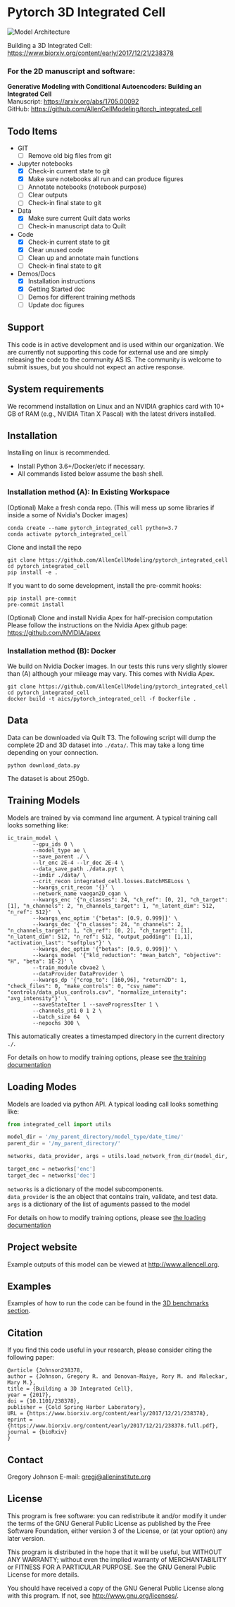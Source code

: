 Pytorch 3D Integrated Cell
===============================

![Model Architecture](doc/images/model_arch.png?raw=true "Model Architecture")

Building a 3D Integrated Cell: https://www.biorxiv.org/content/early/2017/12/21/238378

### For the 2D manuscript and software:  

**Generative Modeling with Conditional Autoencoders: Building an Integrated Cell**  
Manuscript: https://arxiv.org/abs/1705.00092  
GitHub: https://github.com/AllenCellModeling/torch_integrated_cell 

## Todo Items
- GIT
    - [ ] Remove old big files from git
    
- Jupyter notebooks  
    - [x] Check-in current state to git
    - [x] Make sure notebooks all run and can produce figures
    - [ ] Annotate notebooks (notebook purpose)
    - [ ] Clear outputs
    - [ ] Check-in final state to git
    
- Data
    - [x] Make sure current Quilt data works
    - [ ] Check-in manuscript data to Quilt

- Code 
    - [x] Check-in current state to git
    - [x] Clear unused code
    - [ ] Clean up and annotate main functions
    - [ ] Check-in final state to git

- Demos/Docs
    - [x] Installation instructions
    - [x] Getting Started doc
    - [ ] Demos for different training methods
    - [ ] Update doc figures

## Support

This code is in active development and is used within our organization. We are currently not supporting this code for external use and are simply releasing the code to the community AS IS. The community is welcome to submit issues, but you should not expect an active response.


## System requirements

We recommend installation on Linux and an NVIDIA graphics card with 10+ GB of RAM (e.g., NVIDIA Titan X Pascal) with the latest drivers installed.

## Installation

Installing on linux is recommended.

- Install Python 3.6+/Docker/etc if necessary.
- All commands listed below assume the bash shell.

### **Installation method (A): In Existing Workspace**
(Optional) Make a fresh conda repo. (This will mess up some libraries if inside a some of Nvidia's Docker images)
```shell
conda create --name pytorch_integrated_cell python=3.7
conda activate pytorch_integrated_cell
```
Clone and install the repo
```shell
git clone https://github.com/AllenCellModeling/pytorch_integrated_cell
cd pytorch_integrated_cell
pip install -e .
```

If you want to do some development, install the pre-commit hooks:
```shell
pip install pre-commit
pre-commit install
```

(Optional) Clone and install Nvidia Apex for half-precision computation
Please follow the instructions on the Nvidia Apex github page:
https://github.com/NVIDIA/apex

### **Installation method (B): Docker**
We build on Nvidia Docker images. In our tests this runs very slightly slower than (A) although your mileage may vary. This comes with Nvidia Apex.
```shell
git clone https://github.com/AllenCellModeling/pytorch_integrated_cell
cd pytorch_integrated_cell
docker build -t aics/pytorch_integrated_cell -f Dockerfile .
```

## Data
Data can be downloaded via Quilt T3. The following script will dump the complete 2D and 3D dataset into `./data/`. This may take a long time depending on your connection.
```shell
python download_data.py
```
The dataset is about 250gb.

## Training Models
Models are trained by via command line argument. A typical training call looks something like:
```shell
ic_train_model \
        --gpu_ids 0 \
        --model_type ae \
        --save_parent ./ \
        --lr_enc 2E-4 --lr_dec 2E-4 \
        --data_save_path ./data.pyt \
		--imdir ./data/ \
        --crit_recon integrated_cell.losses.BatchMSELoss \
        --kwargs_crit_recon '{}' \
        --network_name vaegan2D_cgan \
        --kwargs_enc '{"n_classes": 24, "ch_ref": [0, 2], "ch_target": [1], "n_channels": 2, "n_channels_target": 1, "n_latent_dim": 512, "n_ref": 512}'  \
        --kwargs_enc_optim '{"betas": [0.9, 0.999]}' \
        --kwargs_dec '{"n_classes": 24, "n_channels": 2, "n_channels_target": 1, "ch_ref": [0, 2], "ch_target": [1], "n_latent_dim": 512, "n_ref": 512, "output_padding": [1,1], "activation_last": "softplus"}' \
        --kwargs_dec_optim '{"betas": [0.9, 0.999]}' \
        --kwargs_model '{"kld_reduction": "mean_batch", "objective": "H", "beta": 1E-2}' \
        --train_module cbvae2 \
        --dataProvider DataProvider \
        --kwargs_dp '{"crop_to": [160,96], "return2D": 1, "check_files": 0, "make_controls": 0, "csv_name": "controls/data_plus_controls.csv", "normalize_intensity": "avg_intensity"}' \
        --saveStateIter 1 --saveProgressIter 1 \
        --channels_pt1 0 1 2 \
        --batch_size 64  \
        --nepochs 300 \
```

This automatically creates a timestamped directory in the current directory `./`. 

For details on how to modify training options, please see [the training documentation](doc/training.md)

## Loading Modes
Models are loaded via python API. A typical loading call looks something like:
```python
from integrated_cell import utils

model_dir = '/my_parent_directory/model_type/date_time/'
parent_dir = '/my_parent_directory/'

networks, data_provider, args = utils.load_network_from_dir(model_dir, parent_dir)

target_enc = networks['enc']
target_dec = networks['dec']

```

`networks` is a dictionary of the model subcomponents.  
`data_provider` is the an object that contains train, validate, and test data.  
`args` is a dictionary of the list of aguments passed to the model

For details on how to modify training options, please see [the loading documentation](doc/loading.md)



## Project website
Example outputs of this model can be viewed at http://www.allencell.org.

## Examples ##
Examples of how to run the code can be found in the [3D benchmarks section](doc/benchmarks.md).

## Citation
If you find this code useful in your research, please consider citing the following paper:

    @article {Johnson238378,
	author = {Johnson, Gregory R. and Donovan-Maiye, Rory M. and Maleckar, Mary M.},
	title = {Building a 3D Integrated Cell},
	year = {2017},
	doi = {10.1101/238378},
	publisher = {Cold Spring Harbor Laboratory},
	URL = {https://www.biorxiv.org/content/early/2017/12/21/238378},
	eprint = {https://www.biorxiv.org/content/early/2017/12/21/238378.full.pdf},
	journal = {bioRxiv}
    }
			
## Contact
Gregory Johnson
E-mail: gregj@alleninstitute.org

## License
This program is free software: you can redistribute it and/or modify
it under the terms of the GNU General Public License as published by
the Free Software Foundation, either version 3 of the License, or
(at your option) any later version.

This program is distributed in the hope that it will be useful,
but WITHOUT ANY WARRANTY; without even the implied warranty of
MERCHANTABILITY or FITNESS FOR A PARTICULAR PURPOSE.  See the
GNU General Public License for more details.

You should have received a copy of the GNU General Public License
along with this program.  If not, see <http://www.gnu.org/licenses/>.
